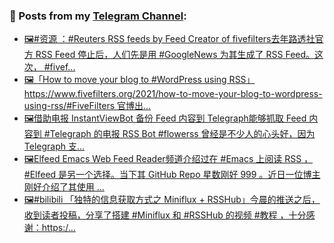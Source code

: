### 📰 Posts from my [Telegram Channel](https://t.me/s/aboutrss):
<!-- BLOG-POST-LIST:START -->
- [🖼#资源 ：#Reuters RSS feeds by Feed Creator of fivefilters去年路透社官方 RSS Feed 停止后，人们先是用 #GoogleNews 为其生成了 RSS Feed。这次， #fivef...](https://t.me/aboutrss/987)
- [🖼「How to move your blog to #WordPress using RSS」https://www.fivefilters.org/2021/how-to-move-your-blog-to-wordpress-using-rss/#FiveFilters 官博出...](https://t.me/aboutrss/986)
- [🖼借助电报 InstantViewBot 备份 Feed 内容到 Telegraph能够抓取 Feed 内容到 #Telegraph 的电报 RSS Bot #flowerss 曾经是不少人的心头好，因为 Telegraph 支...](https://t.me/aboutrss/985)
- [🖼Elfeed Emacs Web Feed Reader频道介绍过在 #Emacs 上阅读 RSS ，#Elfeed 是另一个选择。当下其 GitHub Repo 星数刚好 999 。近日一位博主刚好介绍了其使用 ...](https://t.me/aboutrss/984)
- [🖼#bilibili 「独特的信息获取方式之 Miniflux + RSSHub」今晨的推送之后，收到读者投稿，分享了搭建 #Miniflux 和 #RSSHub 的视频 #教程 ，十分感谢：https:/...](https://t.me/aboutrss/983)
<!-- BLOG-POST-LIST:END -->

<!--
**AboutRSS/AboutRSS** is a ✨ _special_ ✨ repository because its `README.md` (this file) appears on your GitHub profile.

Here are some ideas to get you started:

- 🔭 I’m currently working on ...
- 🌱 I’m currently learning ...
- 👯 I’m looking to collaborate on ...
- 🤔 I’m looking for help with ...
- 💬 Ask me about ...
- 📫 How to reach me: ...
- 😄 Pronouns: ...
- ⚡ Fun fact: ...
-->
